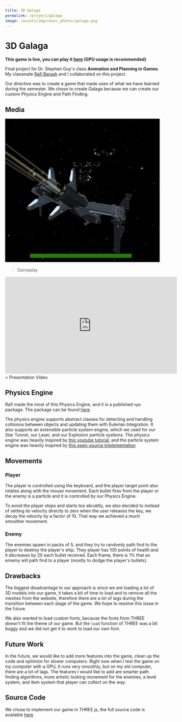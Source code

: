 ```yaml
---
title: 3D Galaga
permalink: /project/galaga
image: /assets/img/cover_photos/galaga.png
---
```


# 3D Galaga

**This game is live, you can play it [here](https://tienpdinh.com/Galaga) (GPU usage is recommended)**

Final project for Dr. Stephen Guy's class **Animation and Planning in Games**. My classmate [Rafi Barash](https://rafibarash.com/) and I collaborated on this project.

Our directive was to create a game that made uses of what we have learned during the semester. We chose to create Galaga because we can create our custom Physics Engine and Path Finding.

## Media
![beauty shot](/assets/img/galaga/galaga.png)
> Gameplay

<iframe width="560" height="315" src="https://www.youtube.com/embed/z5Fl2Vrd1_o" frameborder="0" allow="accelerometer; autoplay; encrypted-media; gyroscope; picture-in-picture" allowfullscreen></iframe>
> Presentation Video

## Physics Engine

Rafi made the most of this Physics Engine, and it is a published `npm` package. The package can be found [here](https://www.npmjs.com/package/simple-physics-engine).

The physics engine supports abstract classes for detecting and handling collisions between objects and updating them with Eulerian Integration. It also supports an extensible particle system engine, which we used for our Star Tunnel, our Laser, and our Explosion particle systems. The physics engine was heavily inspired by [this youtube tutorial](https://www.youtube.com/watch?v=3Oay1YxkP5c&list=PLEETnX-uPtBXm1KEr_2zQ6K_0hoGH6JJ0), and the particle system engine was heavily inspired by [this open-source implementation](https://github.com/stemkoski/stemkoski.github.com/blob/f5c7120af8488d04255b3e4492f4fb214d80b6ff/Three.js/js/ParticleEngine.js)

## Movements

### Player
The player is controlled using the keyboard, and the player target point also rotates along with the mouse movement. Each bullet fires from the player or the enemy is a particle and it is controlled by our Physics Engine.

To avoid the player stops and starts too abrubtly, we also decided to instead of setting its velocity directly to zero when the user releases the key, we decay the velocity by a factor of 10. That way we achieved a much smoother movement.

### Enemy
The enemies spawn in packs of 5, and they try to randomly path find to the player to destroy the player's ship. They player has 100 points of health
and it decreases by 20 each bullet received. Each frame, there is 1% that an ememy will path find to a player (mostly to dodge the player's bullets).

## Drawbacks
The biggest disadvantage to our approach is since we are loading a lot of 3D models into our game, it takes a bit of time to load and to remove all the meshes from the website, therefore there are a lot of lags during the transition between each stage of the game. We hope to resolve this issue in the future.

We also wanted to load custom fonts, because the fonts from THREE doesn't fit the theme of our game. But the `load` function of THREE was a bit
buggy and we did not get it to work to load our own font.

## Future Work
In the future, we would like to add more features into the game, clean up the code and optimize for slower computers. Right now when I test the game
on my computer with a GPU, it runs very smoothly, but on my old computer, there are a lot of lags. The features I would like to add are smarter path finding algorithms, more artistic looking movement for the enemies, a level system, and item system that player can collect on the way.

## Source Code
We chose to implement our game in THREE.js, the full source code is available [here](https://github.com/tienpdinh/Galaga)
